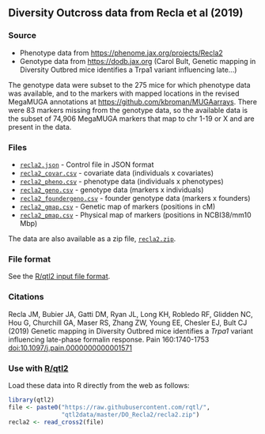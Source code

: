 ## Diversity Outcross data from Recla et al (2019)

### Source

- Phenotype data from <https://phenome.jax.org/projects/Recla2>
- Genotype data from <https://dodb.jax.org> (Carol Bult, Genetic
  mapping in Diversity Outbred mice identifies a Trpa1 variant
influencing late...)

The genotype data were subset to the 275 mice for which phenotype data was
available, and to the markers with mapped locations in the revised
MegaMUGA annotations at <https://github.com/kbroman/MUGAarrays>.
There were 83 markers missing from the genotype data, so the available
data is the subset of 74,906 MegaMUGA markers that map to chr 1-19 or X and
are present in the data.


### Files

- [`recla2.json`](recla2.json) - Control file in JSON format
- [`recla2_covar.csv`](recla2_covar.csv) - covariate data (individuals x
  covariates)
- [`recla2_pheno.csv`](recla2_pheno.csv) - phenotype data (individuals x
  phenotypes)
- [`recla2_geno.csv`](recla2_geno.csv) - genotype data (markers x individuals)
- [`recla2_foundergeno.csv`](recla2_foundergeno.csv) - founder genotype data
  (markers x founders)
- [`recla2_gmap.csv`](recla2_gmap.csv) - Genetic map of markers (positions in
  cM)
- [`recla2_pmap.csv`](recla2_pmap.csv) - Physical map of markers (positions in
  NCBI38/mm10 Mbp)

The data are also available as a zip file, [`recla2.zip`](recla2.zip).

### File format

See the [R/qtl2 input file format](https://kbroman.org/qtl2/assets/vignettes/input_files.html).


### Citations

Recla JM, Bubier JA, Gatti DM, Ryan JL, Long KH, Robledo RF, Glidden
NC, Hou G, Churchill GA, Maser RS, Zhang ZW, Young EE, Chesler EJ,
Bult CJ (2019) Genetic mapping in Diversity Outbred mice identifies a
_Trpa1_ variant influencing late-phase formalin response.
Pain 160:1740-1753
[doi:10.1097/j.pain.0000000000001571](https://doi.org/10.1097/j.pain.0000000000001571)

### Use with [R/qtl2](https://kbroman.org/qtl2)

Load these data into R directly from the web as follows:

```r
library(qtl2)
file <- paste0("https://raw.githubusercontent.com/rqtl/",
               "qtl2data/master/DO_Recla2/recla2.zip")
recla2 <- read_cross2(file)
```
